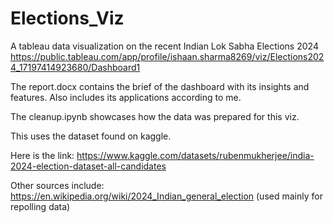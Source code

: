# Elections_Viz
A tableau data visualization on the recent Indian Lok Sabha Elections 2024
https://public.tableau.com/app/profile/ishaan.sharma8269/viz/Elections2024_17197414923680/Dashboard1


The report.docx contains the brief of the dashboard with its insights and features. Also includes its applications according to me.


The cleanup.ipynb showcases how the data was prepared for this viz.


This uses the dataset found on kaggle. 

Here is the link: https://www.kaggle.com/datasets/rubenmukherjee/india-2024-election-dataset-all-candidates


Other sources include: https://en.wikipedia.org/wiki/2024_Indian_general_election (used mainly for repolling data)


